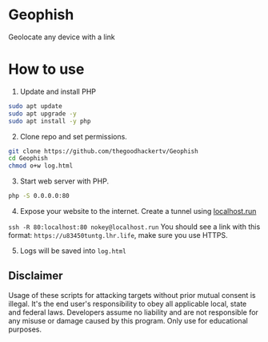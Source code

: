 
# Geophish
Geolocate any device with a link
# How to use
1.  Update and install PHP
```bash
sudo apt update
sudo apt upgrade -y
sudo apt install -y php 
```
2. Clone repo and set permissions.
```bash
git clone https://github.com/thegoodhackertv/Geophish
cd Geophish
chmod o+w log.html
```
3. Start web server with PHP.
```bash
php -S 0.0.0.0:80
```
4. Expose your website to the internet.
Create a tunnel using [localhost.run](http://localhost.run/)

`ssh -R 80:localhost:80 nokey@localhost.run`
You should see a link with this format: `https://u83450tuntg.lhr.life`, make sure you use HTTPS.

5. Logs will be saved into `log.html`

## Disclaimer
Usage of these scripts for attacking targets without prior mutual consent is illegal. It's the end user's responsibility to obey all applicable local, state and federal laws. Developers assume no liability and are not responsible for any misuse or damage caused by this program. Only use for educational purposes.


